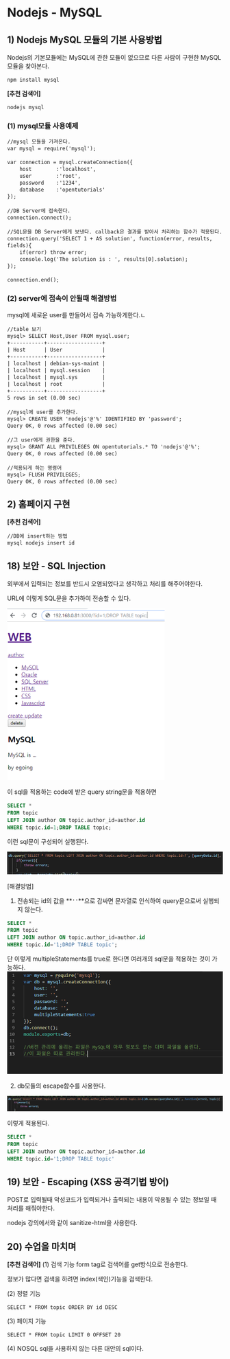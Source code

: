 Nodejs - MySQL
====================================================

## 1) Nodejs MySQL 모듈의 기본 사용방법
Nodejs의 기본모듈에는 MySQL에 관한 모듈이 없으므로 다른 사람이 구현한 MySQL모듈을 찾아본다.
```
npm install mysql
```

**[추천 검색어]**
```
nodejs mysql
```

### (1) mysql모듈 사용예제
```
//mysql 모듈을 가져온다.
var mysql = require('mysql');

var connection = mysql.createConnection({
    host        :'localhost',
    user        :'root',
    password    :'1234',
    database    :'opentutorials'
});

//DB Server에 접속한다.
connection.connect();

//SQL문을 DB Server에게 보낸다. callback은 결과를 받아서 처리하는 함수가 적용된다.
connection.query('SELECT 1 + AS solution', function(error, results, fields){
    if(error) throw error;
    console.log('The solution is : ', results[0].solution);
});

connection.end();
```

### (2) server에 접속이 안될때 해결방법
mysql에 새로운 user를 만들어서 접속 가능하게한다.ㄴ
```
//table 보기
mysql> SELECT Host,User FROM mysql.user;
+-----------+------------------+
| Host      | User             |
+-----------+------------------+
| localhost | debian-sys-maint |
| localhost | mysql.session    |
| localhost | mysql.sys        |
| localhost | root             |
+-----------+------------------+
5 rows in set (0.00 sec)

//mysql에 user를 추가한다.
mysql> CREATE USER 'nodejs'@'%' IDENTIFIED BY 'password';
Query OK, 0 rows affected (0.00 sec)

//그 user에게 권한을 준다.
mysql> GRANT ALL PRIVILEGES ON opentutorials.* TO 'nodejs'@'%';
Query OK, 0 rows affected (0.00 sec)

//적용되게 하는 명령어
mysql> FLUSH PRIVILEGES;
Query OK, 0 rows affected (0.00 sec)

```

## 2) 홈페이지 구현

**[추천 검색어]**
```
//DB에 insert하는 방법
mysql nodejs insert id
```

## 18) 보안 - SQL Injection
외부에서 입력되는 정보를 반드시 오염되었다고 생각하고 처리를 해주어야한다.

URL에 이렇게 SQL문을 추가하여 전송할 수 있다.

<img src="./image/34.png" height="400">

이 sql을 적용하는 code에 받은 query string문을 적용하면 
```sql
SELECT * 
FROM topic 
LEFT JOIN author ON topic.author_id=author.id 
WHERE topic.id=1;DROP TABLE topic;
```
이런 sql문이 구성되어 실행된다.

<img src="./image/35.png">

[해결방법]
1) 전송되는 id의 값을 **`''`**으로 감싸면 문자열로 인식하여 query문으로써 실행되지 않는다.
```sql
SELECT * 
FROM topic 
LEFT JOIN author ON topic.author_id=author.id 
WHERE topic.id='1;DROP TABLE topic';
```

단 이렇게 multipleStatements를 true로 한다면 여러개의 sql문을 적용하는 것이 가능하다.
<img src="./image/36.png">

2)  db모듈의 escape함수를 사용한다.

<img src="./image/37.png">

이렇게 적용된다.

```sql
SELECT * 
FROM topic
LEFT JOIN author ON topic.author_id=author.id 
WHERE topic.id='1;DROP TABLE topic'
```

## 19) 보안 - Escaping (XSS 공격기법 방어)
POST로 입력될때 악성코드가 입력되거나 출력되는 내용이 악용될 수 있는 정보일 때 처리를 해줘야한다.

nodejs 강의에서와 같이 sanitize-html을 사용한다.

## 20) 수업을 마치며

**[추천 검색어]**
(1) 검색 기능
form tag로 검색어를 get방식으로 전송한다.

정보가 많다면 검색을 하려면 index(색인)기능을 검색한다.

(2) 정렬 기능
```
SELECT * FROM topic ORDER BY id DESC
```

(3) 페이지 기능
```
SELECT * FROM topic LIMIT 0 OFFSET 20
```

(4) NOSQL
sql을 사용하지 않는 다른 대안의 sql이다.
